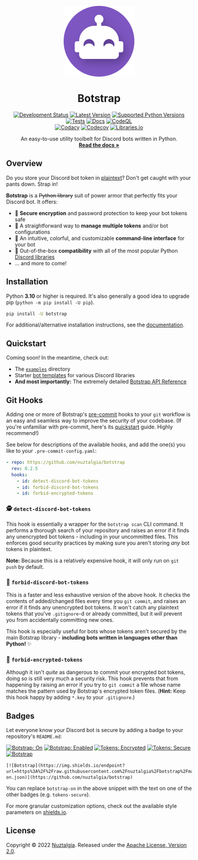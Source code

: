 <div align="center">

[![Botstrap Logo](https://raw.githubusercontent.com/nuztalgia/botstrap/main/docs/images/logo-192.png)](https://botstrap.readthedocs.io)

# Botstrap

[![Development Status](https://img.shields.io/pypi/status/botstrap)](https://pypi.org/project/botstrap/)
[![Latest Version](https://img.shields.io/pypi/v/botstrap?label=latest%20version)](https://pypi.org/project/botstrap/)
[![Supported Python Versions](https://img.shields.io/pypi/pyversions/botstrap)](https://pypi.org/project/botstrap/)
<br>
[![Tests](https://github.com/nuztalgia/botstrap/actions/workflows/tests.yml/badge.svg)](https://github.com/nuztalgia/botstrap/actions/workflows/tests.yml)
[![Docs](https://img.shields.io/readthedocs/botstrap?logo=read-the-docs&logoColor=9fa6ae&label=Docs&labelColor=313a43)](https://readthedocs.org/projects/botstrap)
[![CodeQL](https://github.com/nuztalgia/botstrap/actions/workflows/codeql.yml/badge.svg)](https://github.com/nuztalgia/botstrap/actions/workflows/codeql.yml)
<br>
[![Codacy](https://img.shields.io/codacy/grade/6864639715f04899b62d3a4460eba83e?logo=codacy)](https://app.codacy.com/gh/nuztalgia/botstrap)
[![Codecov](https://img.shields.io/codecov/c/github/nuztalgia/botstrap?logo=codecov&logoColor=fff)](https://app.codecov.io/github/nuztalgia/botstrap)
[![Libraries.io](https://img.shields.io/librariesio/github/nuztalgia/botstrap?logo=librariesdotio&logoColor=ddd&logoWidth=12&label=deps)](https://libraries.io/github/nuztalgia/botstrap)

An easy-to-use utility toolbelt for Discord bots written in Python.<br>
[**Read the docs »**](https://botstrap.readthedocs.io)

</div>

## Overview

Do you store your Discord bot token in
[plaintext](https://en.wikipedia.org/wiki/Plaintext)? Don't get caught with your pants
down. Strap in!

**Botstrap** is a ~~Python library~~ suit of power armor that perfectly fits your
Discord bot. It offers:

- 🔐 **Secure encryption** and password protection to keep your bot tokens safe
- 🤹 A straightforward way to **manage multiple tokens** and/or bot configurations
- 🌈 An intuitive, colorful, and customizable **command-line interface** for your bot
- 🤝 Out-of-the-box **compatibility** with all of the most popular Python
  [Discord libraries](/examples/libraries)
- ... and more to come!

## Installation

Python **3.10** or higher is required. It's also generally a good idea to upgrade pip
(`python -m pip install -U pip`).

```sh
pip install -U botstrap
```

For additional/alternative installation instructions, see the
[documentation](https://botstrap.readthedocs.io/en/latest/getting-started/#installation).

## Quickstart

Coming soon! In the meantime, check out:

- The [`examples`](/examples) directory
- Starter [bot templates](/examples/libraries) for various Discord libraries
- **And most importantly:** The extremely detailed
  [Botstrap API Reference](https://botstrap.readthedocs.io/en/latest/api/)

## Git Hooks

Adding one or more of Botstrap's [pre-commit](https://github.com/pre-commit/pre-commit)
hooks to your `git` workflow is an easy and seamless way to improve the security of your
codebase. (If you're unfamiliar with pre-commit, here's its
[quickstart](https://pre-commit.com/index.html#quick-start) guide. Highly recommend!)

See below for descriptions of the available hooks, and add the one(s) you like to your
`.pre-commit-config.yaml`:

```yaml
- repo: https://github.com/nuztalgia/botstrap
  rev: 0.2.5
  hooks:
    - id: detect-discord-bot-tokens
    - id: forbid-discord-bot-tokens
    - id: forbid-encrypted-tokens
```

### 🕵️ `detect-discord-bot-tokens`

This hook is essentially a wrapper for the `botstrap scan` CLI command. It performs a
thorough search of your repository and raises an error if it finds any unencrypted bot
tokens - including in your uncommitted files. This enforces good security practices by
making sure you aren't storing _any_ bot tokens in plaintext.

**Note:** Because this is a relatively expensive hook, it will only run on `git push` by
default.

### 💂 `forbid-discord-bot-tokens`

This is a faster and less exhaustive version of the above hook. It checks the contents
of added/changed files every time you `git commit`, and raises an error if it finds any
unencrypted bot tokens. It won't catch any plaintext tokens that you've `.gitignore`-d
or already committed, but it _will_ prevent you from accidentally committing new ones.

This hook is especially useful for bots whose tokens aren't secured by the main Botstrap
library - **including bots written in languages other than Python!** ✨

### 👷 `forbid-encrypted-tokens`

Although it isn't _quite_ as dangerous to commit your encrypted bot tokens, doing so is
still very much a security risk. This hook prevents that from happening by raising an
error if you try to `git commit` a file whose name matches the pattern used by
Botstrap's encrypted token files. (**Hint:** Keep this hook happy by adding `*.key` to
your `.gitignore`.)

## Badges

Let everyone know your Discord bot is secure by adding a badge to your repository's
`README.md`:

[![Botstrap: On](https://img.shields.io/endpoint?url=https%3A%2F%2Fraw.githubusercontent.com%2Fnuztalgia%2Fbotstrap%2Fmain%2F.github%2Fbadges%2Fbotstrap-on.json)](https://github.com/nuztalgia/botstrap)
[![Botstrap: Enabled](https://img.shields.io/endpoint?url=https%3A%2F%2Fraw.githubusercontent.com%2Fnuztalgia%2Fbotstrap%2Fmain%2F.github%2Fbadges%2Fbotstrap-enabled.json)](https://github.com/nuztalgia/botstrap)
[![Tokens: Encrypted](https://img.shields.io/endpoint?url=https%3A%2F%2Fraw.githubusercontent.com%2Fnuztalgia%2Fbotstrap%2Fmain%2F.github%2Fbadges%2Ftokens-encrypted.json)](https://github.com/nuztalgia/botstrap)
[![Tokens: Secure](https://img.shields.io/endpoint?url=https%3A%2F%2Fraw.githubusercontent.com%2Fnuztalgia%2Fbotstrap%2Fmain%2F.github%2Fbadges%2Ftokens-secure.json)](https://github.com/nuztalgia/botstrap)
[![Botstrap](https://img.shields.io/endpoint?url=https%3A%2F%2Fraw.githubusercontent.com%2Fnuztalgia%2Fbotstrap%2Fmain%2F.github%2Fbadges%2Fbotstrap.json)](https://github.com/nuztalgia/botstrap)

```
[![Botstrap](https://img.shields.io/endpoint?url=https%3A%2F%2Fraw.githubusercontent.com%2Fnuztalgia%2Fbotstrap%2Fmain%2F.github%2Fbadges%2Fbotstrap-on.json)](https://github.com/nuztalgia/botstrap)
```

You can replace `botstrap-on` in the above snippet with the text on one of the other
badges (e.g. `tokens-secure`).

For more granular customization options, check out the available style parameters on
[shields.io](https://shields.io/#styles).

## License

Copyright © 2022 [Nuztalgia](https://github.com/nuztalgia). Released under the
[Apache License, Version 2.0](https://github.com/nuztalgia/botstrap/blob/main/LICENSE).
